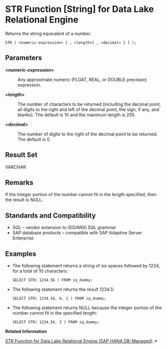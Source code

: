 <!-- loioa584f54284f21015bb43e961aa835036 -->

# STR Function \[String\] for Data Lake Relational Engine

Returns the string equivalent of a number.



```
STR ( <numeric-expression> [ , <length>[ , <decimal> ] ] );
```



<a name="loioa584f54284f21015bb43e961aa835036__STR_parm1"/>

## Parameters


<dl>
<dt><b>

*<numeric-expression\>*

</b></dt>
<dd>

Any approximate numeric \(FLOAT, REAL, or DOUBLE precision\) expression.



</dd><dt><b>

*<length\>*

</b></dt>
<dd>

The number of characters to be returned \(including the decimal point, all digits to the right and left of the decimal point, the sign, if any, and blanks\). The default is 10 and the maximum length is 255.



</dd><dt><b>

*<decimal\>*

</b></dt>
<dd>

The number of digits to the right of the decimal point to be returned. The default is 0.



</dd>
</dl>



<a name="loioa584f54284f21015bb43e961aa835036__STR_returns1"/>

## Result Set

VARCHAR



<a name="loioa584f54284f21015bb43e961aa835036__STR_remarks1"/>

## Remarks

If the integer portion of the number cannot fit in the length specified, then the result is NULL.



<a name="loioa584f54284f21015bb43e961aa835036__STR_standards1"/>

## Standards and Compatibility

-   SQL – vendor extension to ISO/ANSI SQL grammar
-   SAP database products – compatible with SAP Adaptive Server Enterprise



<a name="loioa584f54284f21015bb43e961aa835036__STR_example1"/>

## Examples

-   The following statement returns a string of six spaces followed by 1234, for a total of 10 characters:

    ```
    SELECT STR( 1234.56 ) FROM iq_dummy;
    ```

-   The following statement returns the result 1234.5:

    ```
    SELECT STR( 1234.56, 6, 1 ) FROM iq_dummy;
    ```

-   The following statement returns NULL because the integer portion of the number cannot fit in the specified length:

    ```
    SELECT STR( 1234.56, 3 ) FROM iq_dummy;
    ```


**Related Information**  


[STR Function for Data Lake Relational Engine (SAP HANA DB-Managed)](https://help.sap.com/viewer/a898e08b84f21015969fa437e89860c8/2023_4_QRC/en-US/6152b1608e3e4c5e898c592f645366b7.html "Returns the string equivalent of a number.") :arrow_upper_right:

